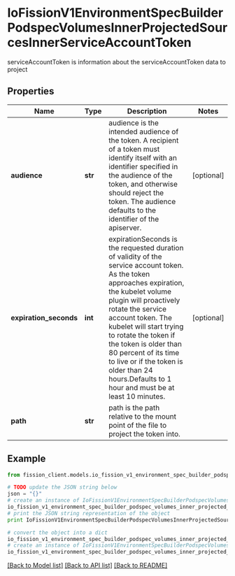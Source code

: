 # IoFissionV1EnvironmentSpecBuilderPodspecVolumesInnerProjectedSourcesInnerServiceAccountToken

serviceAccountToken is information about the serviceAccountToken data to project

## Properties

Name | Type | Description | Notes
------------ | ------------- | ------------- | -------------
**audience** | **str** | audience is the intended audience of the token. A recipient of a token must identify itself with an identifier specified in the audience of the token, and otherwise should reject the token. The audience defaults to the identifier of the apiserver. | [optional] 
**expiration_seconds** | **int** | expirationSeconds is the requested duration of validity of the service account token. As the token approaches expiration, the kubelet volume plugin will proactively rotate the service account token. The kubelet will start trying to rotate the token if the token is older than 80 percent of its time to live or if the token is older than 24 hours.Defaults to 1 hour and must be at least 10 minutes. | [optional] 
**path** | **str** | path is the path relative to the mount point of the file to project the token into. | 

## Example

```python
from fission_client.models.io_fission_v1_environment_spec_builder_podspec_volumes_inner_projected_sources_inner_service_account_token import IoFissionV1EnvironmentSpecBuilderPodspecVolumesInnerProjectedSourcesInnerServiceAccountToken

# TODO update the JSON string below
json = "{}"
# create an instance of IoFissionV1EnvironmentSpecBuilderPodspecVolumesInnerProjectedSourcesInnerServiceAccountToken from a JSON string
io_fission_v1_environment_spec_builder_podspec_volumes_inner_projected_sources_inner_service_account_token_instance = IoFissionV1EnvironmentSpecBuilderPodspecVolumesInnerProjectedSourcesInnerServiceAccountToken.from_json(json)
# print the JSON string representation of the object
print IoFissionV1EnvironmentSpecBuilderPodspecVolumesInnerProjectedSourcesInnerServiceAccountToken.to_json()

# convert the object into a dict
io_fission_v1_environment_spec_builder_podspec_volumes_inner_projected_sources_inner_service_account_token_dict = io_fission_v1_environment_spec_builder_podspec_volumes_inner_projected_sources_inner_service_account_token_instance.to_dict()
# create an instance of IoFissionV1EnvironmentSpecBuilderPodspecVolumesInnerProjectedSourcesInnerServiceAccountToken from a dict
io_fission_v1_environment_spec_builder_podspec_volumes_inner_projected_sources_inner_service_account_token_form_dict = io_fission_v1_environment_spec_builder_podspec_volumes_inner_projected_sources_inner_service_account_token.from_dict(io_fission_v1_environment_spec_builder_podspec_volumes_inner_projected_sources_inner_service_account_token_dict)
```
[[Back to Model list]](../README.md#documentation-for-models) [[Back to API list]](../README.md#documentation-for-api-endpoints) [[Back to README]](../README.md)


